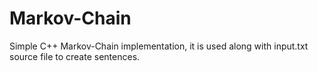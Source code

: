 # Markov-Chain
Simple C++ Markov-Chain implementation, it is used along with input.txt source file to create sentences.
